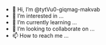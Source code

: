 - 👋 Hi, I’m @tytVu0-giqmag-makvab
- 👀 I’m interested in ...
- 🌱 I’m currently learning ...
- 💞️ I’m looking to collaborate on ...
- 📫 How to reach me ...

<!---
tytVu0-giqmag-makvab/tytVu0-giqmag-makvab is a ✨ special ✨ repository because its `README.md` (this file) appears on your GitHub profile.
You can click the Preview link to take a look at your changes.
--->
